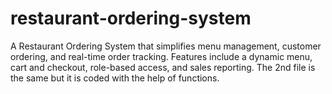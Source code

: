 # restaurant-ordering-system
A Restaurant Ordering System that simplifies menu management, customer ordering, and real-time order tracking. Features include a dynamic menu, cart and checkout, role-based access, and sales reporting.
The 2nd file is the same but it is coded with the help of functions.
